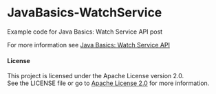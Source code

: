 # JavaBasics-WatchService
Example code for Java Basics: Watch Service API post

For more information see [Java Basics: Watch Service API](http://amydegregorio.com/2019/04/09/java-basics-the-watch-service-api/)

#### License

This project is licensed under the Apache License version 2.0.  
See the LICENSE file or go to [Apache License 2.0](https://www.apache.org/licenses/LICENSE-2.0) for more information. 
